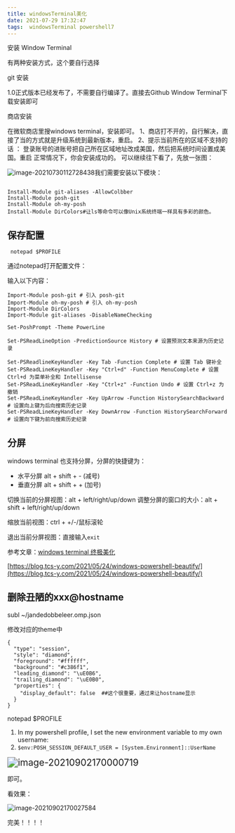 ```yaml
---
title: windowsTerminal美化
date: 2021-07-29 17:32:47
tags:  windowsTerminal powershell7
---
```


安装 Window Terminal 

有两种安装方式，这个要自行选择

 git 安装

  1.0正式版本已经发布了，不需要自行编译了。直接去Github Window Terminal下载安装即可 

商店安装
<!--more-->
在微软商店里搜windows terminal，安装即可。 1、商店打不开的，自行解决，直接了当的方式就是升级系统到最新版本，重启。 2、提示当前所在的区域不支持的话 ： 登录账号的进账号把自己所在区域地址改成美国，然后把系统时间设置成美国。重启 正常情况下，你会安装成功的。 可以继续往下看了，先放一张图：

![image-20210730112728438](https://gitee.com/hxf88/imgrepo/raw/master/img/image-20210730112728438.png)我们需要安装以下模块：


```

Install-Module git-aliases -AllowColbber
Install-Module posh-git
Install-Module oh-my-posh
Install-Module DirColors#让ls等命令可以像Unix系统终端一样具有多彩的颜色。

```

## 保存配置

```
 notepad $PROFILE
```

通过notepad打开配置文件：

输入以下内容：

```
Import-Module posh-git # 引入 posh-git
Import-Module oh-my-posh # 引入 oh-my-posh
Import-Module DirColors
Import-Module git-aliases -DisableNameChecking

Set-PoshPrompt -Theme PowerLine

Set-PSReadLineOption -PredictionSource History # 设置预测文本来源为历史记录

Set-PSReadlineKeyHandler -Key Tab -Function Complete # 设置 Tab 键补全
Set-PSReadLineKeyHandler -Key "Ctrl+d" -Function MenuComplete # 设置 Ctrl+d 为菜单补全和 Intellisense
Set-PSReadLineKeyHandler -Key "Ctrl+z" -Function Undo # 设置 Ctrl+z 为撤销
Set-PSReadLineKeyHandler -Key UpArrow -Function HistorySearchBackward # 设置向上键为后向搜索历史记录
Set-PSReadLineKeyHandler -Key DownArrow -Function HistorySearchForward # 设置向下键为前向搜索历史纪录
```

## 分屏

windows terminal 也支持分屏，分屏的快捷键为：

- 水平分屏 alt + shift + - (减号)
- 垂直分屏 alt + shift + + (加号)

切换当前的分屏视图：alt + left/right/up/down
调整分屏的窗口的大小：alt + shift + left/right/up/down

缩放当前视图：ctrl + +/-/鼠标滚轮

退出当前分屏视图：直接输入`exit`

参考文章：[windows terminal 终极美化](https://www.chuchur.com/article/windows-terminal-beautify)

[https://blog.tcs-y.com/2021/05/24/windows-powershell-beautify/](https://blog.tcs-y.com/2021/05/24/windows-powershell-beautify/)

## 删除丑陋的xxx@hostname

 subl  ~/jandedobbeleer.omp.json      

修改对应的theme中

```
{
  "type": "session",
  "style": "diamond",
  "foreground": "#ffffff",
  "background": "#c386f1",
  "leading_diamond": "\uE0B6",
  "trailing_diamond": "\uE0B0",
  "properties": {
    "display_default": false  ##这个很重要，通过来让hostname显示
  }
}
```

notepad $PROFILE



1. In my powershell profile, I set the new environment variable to my own username: 
2. `$env:POSH_SESSION_DEFAULT_USER = [System.Environment]::UserName`

<img src="https://gitee.com/hxf88/imgrepo/raw/master/img/image-20210902170000719.png" alt="image-20210902170000719" style="zoom:150%;" />

即可。

看效果：

![image-20210902170027584](https://gitee.com/hxf88/imgrepo/raw/master/img/image-20210902170027584.png)

完美！！！！

